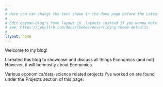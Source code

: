 ```yaml
---
#
# Here you can change the text shown in the Home page before the Latest Posts section.
#
# Edit cayman-blog's home layout in _layouts instead if you wanna make some changes
# See: https://jekyllrb.com/docs/themes/#overriding-theme-defaults
#
layout: home
---
```


Welcome to my blog! 

I created this blog to showcase and discuss all things Economics (and not). However, it will be mostly about Economics.

Various economics/data-science related projects I've worked on are found under the Projects section of this page.

